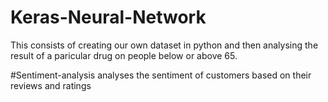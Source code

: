 # Keras-Neural-Network
This consists of creating our own dataset in python and then analysing the result of a paricular drug on people below or above 65.

#Sentiment-analysis
analyses the sentiment of customers based on their reviews and ratings
